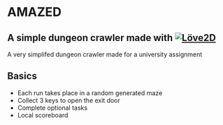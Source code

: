 # AMAZED
## A simple dungeon crawler made with [![Löve2D](http://love2d.org/style/logo.png)](https://love2d.org/)

A very simplifed dungeon crawler made for a university assignment

## Basics

- Each run takes place in a random generated maze
- Collect 3 keys to open the exit door
- Complete optional tasks
- Local scoreboard
